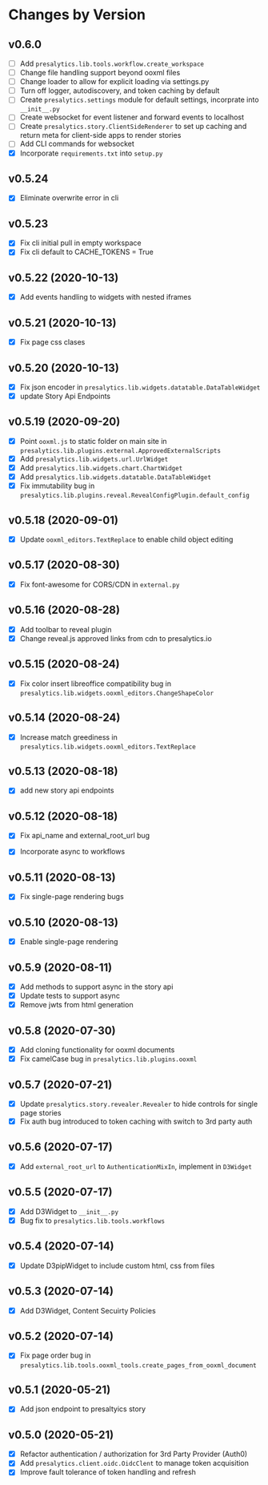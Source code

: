 # Changes by Version

## v0.6.0

- [ ] Add `presalytics.lib.tools.workflow.create_workspace`
- [ ] Change file handling support beyond ooxml files
- [ ] Change loader to allow for explicit loading via settings.py
- [ ] Turn off logger, autodiscovery, and token caching by default
- [ ] Create `presalytics.settings` module for default settings, incorprate into `__init__.py`
- [ ] Create websocket for event listener and forward events to localhost
- [ ] Create `presalytics.story.ClientSideRenderer` to set up caching and return meta for client-side apps to render stories
- [ ] Add CLI commands for websocket
- [x] Incorporate `requirements.txt` into `setup.py`

## v0.5.24

- [x] Eliminate overwrite error in cli

## v0.5.23

- [x] Fix cli initial pull in empty workspace
- [x] Fix cli default to CACHE_TOKENS = True

## v0.5.22 (2020-10-13)

- [x] Add events handling to widgets with nested iframes

## v0.5.21 (2020-10-13)

- [x] Fix page css clases

## v0.5.20 (2020-10-13)

- [x] Fix json encoder in `presalytics.lib.widgets.datatable.DataTableWidget`
- [x] update Story Api Endpoints

## v0.5.19 (2020-09-20)

- [x] Point `ooxml.js` to static folder on main site in `presalytics.lib.plugins.external.ApprovedExternalScripts`
- [x] Add `presalytics.lib.widgets.url.UrlWidget`
- [x] Add `presalytics.lib.widgets.chart.ChartWidget`
- [x] Add `presalytics.lib.widgets.datatable.DataTableWidget`
- [x] Fix immutability bug in `presalytics.lib.plugins.reveal.RevealConfigPlugin.default_config`

## v0.5.18 (2020-09-01)

- [x] Update `ooxml_editors.TextReplace` to enable child object editing

## v0.5.17 (2020-08-30)

- [x] Fix font-awesome for CORS/CDN in `external.py`

## v0.5.16 (2020-08-28)

- [x] Add toolbar to reveal plugin
- [x] Change reveal.js approved links from cdn to presalytics.io

## v0.5.15 (2020-08-24)

- [x] Fix color insert libreoffice compatibility bug in `presalytics.lib.widgets.ooxml_editors.ChangeShapeColor` 

## v0.5.14 (2020-08-24)

- [x] Increase match greediness in `presalytics.lib.widgets.ooxml_editors.TextReplace`

## v0.5.13 (2020-08-18)

- [x] add new story api endpoints

## v0.5.12 (2020-08-18)

- [x] Fix api_name and external_root_url bug
- [x] Incorporate async to workflows


## v0.5.11 (2020-08-13)

- [x] Fix single-page rendering bugs

## v0.5.10 (2020-08-13)

- [x] Enable single-page rendering

## v0.5.9 (2020-08-11)

- [x] Add methods to support async in the story api
- [x] Update tests to support async
- [x] Remove jwts from html generation

## v0.5.8 (2020-07-30)

- [x] Add cloning functionality for ooxml documents
- [x] Fix camelCase bug in `presalytics.lib.plugins.ooxml`

## v0.5.7 (2020-07-21)

- [x] Update `presalytics.story.revealer.Revealer` to hide controls for single page stories
- [x] Fix auth bug introduced to token caching with switch to 3rd party auth

## v0.5.6 (2020-07-17)

- [x] Add `external_root_url` to `AuthenticationMixIn`, implement in `D3Widget`

## v0.5.5 (2020-07-17)

- [x] Add D3Widget to `__init__.py`
- [x] Bug fix to `presalytics.lib.tools.workflows`

## v0.5.4 (2020-07-14)

- [x] Update D3pipWidget to include custom html, css from files

## v0.5.3 (2020-07-14)

- [x] Add D3Widget, Content Secuirty Policies 

## v0.5.2 (2020-07-14)

- [x] Fix page order bug in `presalytics.lib.tools.ooxml_tools.create_pages_from_ooxml_document`

## v0.5.1 (2020-05-21)

- [x] Add json endpoint to presaltyics story 

## v0.5.0 (2020-05-21)

- [x] Refactor authentication / authorization for 3rd Party Provider (Auth0)
- [x] Add `presalytics.client.oidc.OidcClent` to manage token acquisition
- [x] Improve fault tolerance of token handling and refresh
